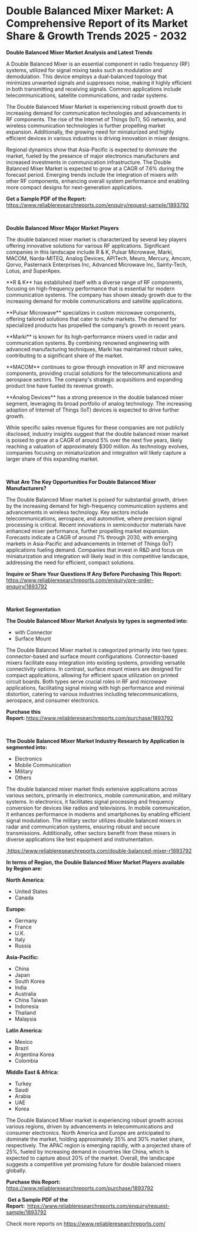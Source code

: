 <p><h1>Double Balanced Mixer Market: A Comprehensive Report of its Market Share & Growth Trends 2025 - 2032</h1></p><p><strong>Double Balanced Mixer Market Analysis and Latest Trends</strong></p>
<p><p>A Double Balanced Mixer is an essential component in radio frequency (RF) systems, utilized for signal mixing tasks such as modulation and demodulation. This device employs a dual-balanced topology that minimizes unwanted signals and suppresses noise, making it highly efficient in both transmitting and receiving signals. Common applications include telecommunications, satellite communications, and radar systems.</p><p>The Double Balanced Mixer Market is experiencing robust growth due to increasing demand for communication technologies and advancements in RF components. The rise of the Internet of Things (IoT), 5G networks, and wireless communication technologies is further propelling market expansion. Additionally, the growing need for miniaturized and highly efficient devices in various industries is driving innovation in mixer designs.</p><p>Regional dynamics show that Asia-Pacific is expected to dominate the market, fueled by the presence of major electronics manufacturers and increased investments in communication infrastructure. The Double Balanced Mixer Market is expected to grow at a CAGR of 7.6% during the forecast period. Emerging trends include the integration of mixers with other RF components, enhancing overall system performance and enabling more compact designs for next-generation applications.</p></p>
<p><strong>Get a Sample PDF of the Report:&nbsp;</strong> <a href="https://www.reliableresearchreports.com/enquiry/request-sample/1893792?utm_campaign=2960&utm_medium=2&utm_source=Github&utm_content=ia&utm_term=06042025&utm_id=double-balanced-mixer">https://www.reliableresearchreports.com/enquiry/request-sample/1893792</a></p>
<p>&nbsp;</p>
<p><strong>Double Balanced Mixer Major Market Players</strong></p>
<p><p>The double balanced mixer market is characterized by several key players offering innovative solutions for various RF applications. Significant companies in this landscape include R & K, Pulsar Microwave, Marki, MACOM, Narda-MITEQ, Analog Devices, APITech, Meuro, Mercury, Amcom, Qorvo, Pasternack Enterprises Inc, Advanced Microwave Inc, Sainty-Tech, Lotus, and SuperApex.</p><p>**R & K** has established itself with a diverse range of RF components, focusing on high-frequency performance that is essential for modern communication systems. The company has shown steady growth due to the increasing demand for mobile communications and satellite applications.</p><p>**Pulsar Microwave** specializes in custom microwave components, offering tailored solutions that cater to niche markets. The demand for specialized products has propelled the company’s growth in recent years.</p><p>**Marki** is known for its high-performance mixers used in radar and communication systems. By combining renowned engineering with advanced manufacturing techniques, Marki has maintained robust sales, contributing to a significant share of the market.</p><p>**MACOM** continues to grow through innovation in RF and microwave components, providing crucial solutions for the telecommunications and aerospace sectors. The company's strategic acquisitions and expanding product line have fueled its revenue growth.</p><p>**Analog Devices** has a strong presence in the double balanced mixer segment, leveraging its broad portfolio of analog technology. The increasing adoption of Internet of Things (IoT) devices is expected to drive further growth.</p><p>While specific sales revenue figures for these companies are not publicly disclosed, industry insights suggest that the double balanced mixer market is poised to grow at a CAGR of around 5% over the next five years, likely reaching a valuation of approximately $300 million. As technology evolves, companies focusing on miniaturization and integration will likely capture a larger share of this expanding market.</p></p>
<p>&nbsp;</p>
<p><strong>What Are The Key Opportunities For Double Balanced Mixer Manufacturers?</strong></p>
<p><p>The Double Balanced Mixer market is poised for substantial growth, driven by the increasing demand for high-frequency communication systems and advancements in wireless technology. Key sectors include telecommunications, aerospace, and automotive, where precision signal processing is critical. Recent innovations in semiconductor materials have enhanced mixer performance, further propelling market expansion. Forecasts indicate a CAGR of around 7% through 2030, with emerging markets in Asia-Pacific and advancements in Internet of Things (IoT) applications fueling demand. Companies that invest in R&D and focus on miniaturization and integration will likely lead in this competitive landscape, addressing the need for efficient, compact solutions.</p></p>
<p><strong>Inquire or Share Your Questions If Any Before Purchasing This Report:</strong> <a href="https://www.reliableresearchreports.com/enquiry/pre-order-enquiry/1893792?utm_campaign=2960&utm_medium=2&utm_source=Github&utm_content=ia&utm_term=06042025&utm_id=double-balanced-mixer">https://www.reliableresearchreports.com/enquiry/pre-order-enquiry/1893792</a></p>
<p>&nbsp;</p>
<p><strong>Market Segmentation</strong></p>
<p><strong>The Double Balanced Mixer Market Analysis by types is segmented into:</strong></p>
<p><ul><li>with Connector</li><li>Surface Mount</li></ul></p>
<p><p>The Double Balanced Mixer market is categorized primarily into two types: connector-based and surface mount configurations. Connector-based mixers facilitate easy integration into existing systems, providing versatile connectivity options. In contrast, surface mount mixers are designed for compact applications, allowing for efficient space utilization on printed circuit boards. Both types serve crucial roles in RF and microwave applications, facilitating signal mixing with high performance and minimal distortion, catering to various industries including telecommunications, aerospace, and consumer electronics.</p></p>
<p><strong>Purchase this Report:&nbsp;</strong><a href="https://www.reliableresearchreports.com/purchase/1893792?utm_campaign=2960&utm_medium=2&utm_source=Github&utm_content=ia&utm_term=06042025&utm_id=double-balanced-mixer">https://www.reliableresearchreports.com/purchase/1893792</a></p>
<p>&nbsp;</p>
<p><strong>The Double Balanced Mixer Market Industry Research by Application is segmented into:</strong></p>
<p><ul><li>Electronics</li><li>Mobile Communication</li><li>Military</li><li>Others</li></ul></p>
<p><p>The double balanced mixer market finds extensive applications across various sectors, primarily in electronics, mobile communication, and military systems. In electronics, it facilitates signal processing and frequency conversion for devices like radios and televisions. In mobile communication, it enhances performance in modems and smartphones by enabling efficient signal modulation. The military sector utilizes double balanced mixers in radar and communication systems, ensuring robust and secure transmissions. Additionally, other sectors benefit from these mixers in diverse applications like test equipment and instrumentation.</p></p>
<p><a href="https://www.reliableresearchreports.com/double-balanced-mixer-r1893792?utm_campaign=2960&utm_medium=2&utm_source=Github&utm_content=ia&utm_term=06042025&utm_id=double-balanced-mixer">&nbsp;https://www.reliableresearchreports.com/double-balanced-mixer-r1893792</a></p>
<p><strong>In terms of Region, the Double Balanced Mixer Market Players available by Region are:</strong></p>
<p>
    <p> <strong> North America: </strong>
        <ul>
            <li>United States</li>
            <li>Canada</li>
        </ul>
        </p> 
    <p> <strong> Europe: </strong>
        <ul>
            <li>Germany</li>
            <li>France</li>
            <li>U.K.</li>
            <li>Italy</li>
            <li>Russia</li>
        </ul>
        </p> 
    <p> <strong> Asia-Pacific: </strong>
        <ul>
            <li>China</li>
            <li>Japan</li>
            <li>South Korea</li>
            <li>India</li>
            <li>Australia</li>
            <li>China Taiwan</li>
            <li>Indonesia</li>
            <li>Thailand</li>
            <li>Malaysia</li>
        </ul>
        </p> 
    <p> <strong> Latin America: </strong>
        <ul>
            <li>Mexico</li>
            <li>Brazil</li>
            <li>Argentina Korea</li>
            <li>Colombia</li>
        </ul>
        </p> 
    <p> <strong> Middle East & Africa: </strong>
        <ul>
            <li>Turkey</li>
            <li>Saudi</li>
            <li>Arabia</li>
            <li>UAE</li>
            <li>Korea</li>
        </ul>
    </p>
    </p>
<p><p>The Double Balanced Mixer market is experiencing robust growth across various regions, driven by advancements in telecommunications and consumer electronics. North America and Europe are anticipated to dominate the market, holding approximately 35% and 30% market share, respectively. The APAC region is emerging rapidly, with a projected share of 25%, fueled by increasing demand in countries like China, which is expected to capture about 20% of the market. Overall, the landscape suggests a competitive yet promising future for double balanced mixers globally.</p></p>
<p><strong>Purchase this Report: </strong><a href="https://www.reliableresearchreports.com/purchase/1893792?utm_campaign=2960&utm_medium=2&utm_source=Github&utm_content=ia&utm_term=06042025&utm_id=double-balanced-mixer">https://www.reliableresearchreports.com/purchase/1893792</a></p>
<p>&nbsp;<strong>Get a Sample PDF of the Report:&nbsp;&nbsp;</strong><a href="https://www.reliableresearchreports.com/enquiry/request-sample/1893792?utm_campaign=2960&utm_medium=2&utm_source=Github&utm_content=ia&utm_term=06042025&utm_id=double-balanced-mixer">https://www.reliableresearchreports.com/enquiry/request-sample/1893792</a></p>
<p><strong></strong></p>
<p>Check more reports on <a href="https://www.reliableresearchreports.com/?utm_campaign=2960&utm_medium=2&utm_source=Github&utm_content=ia&utm_term=06042025&utm_id=double-balanced-mixer">https://www.reliableresearchreports.com/</a></p>